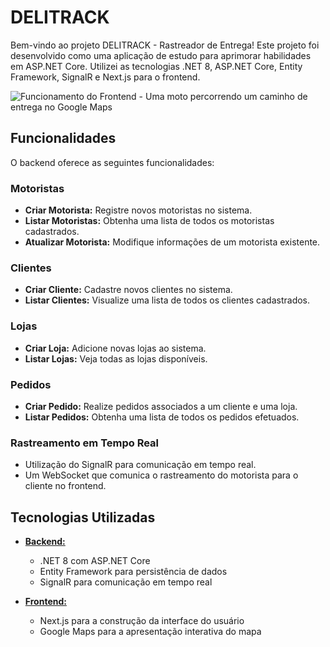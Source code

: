 # DELITRACK

Bem-vindo ao projeto DELITRACK - Rastreador de Entrega! Este projeto foi desenvolvido como uma aplicação de estudo para aprimorar habilidades em ASP.NET Core. Utilizei as tecnologias .NET 8, ASP.NET Core, Entity Framework, SignalR e Next.js para o frontend.

![Funcionamento do Frontend - Uma moto percorrendo um caminho de entrega no Google Maps](https://github.com/caionunespn/delitrack/blob/master/delitrack.gif?raw=true)

## Funcionalidades

O backend oferece as seguintes funcionalidades:

### Motoristas
- **Criar Motorista:** Registre novos motoristas no sistema.
- **Listar Motoristas:** Obtenha uma lista de todos os motoristas cadastrados.
- **Atualizar Motorista:** Modifique informações de um motorista existente.

### Clientes
- **Criar Cliente:** Cadastre novos clientes no sistema.
- **Listar Clientes:** Visualize uma lista de todos os clientes cadastrados.

### Lojas
- **Criar Loja:** Adicione novas lojas ao sistema.
- **Listar Lojas:** Veja todas as lojas disponíveis.

### Pedidos
- **Criar Pedido:** Realize pedidos associados a um cliente e uma loja.
- **Listar Pedidos:** Obtenha uma lista de todos os pedidos efetuados.

### Rastreamento em Tempo Real
- Utilização do SignalR para comunicação em tempo real.
- Um WebSocket que comunica o rastreamento do motorista para o cliente no frontend.

## Tecnologias Utilizadas

- [**Backend:**](https://github.com/caionunespn/delitrack)
  - .NET 8 com ASP.NET Core
  - Entity Framework para persistência de dados
  - SignalR para comunicação em tempo real

- [**Frontend:**](https://github.com/caionunespn/delitrackapp)
  - Next.js para a construção da interface do usuário
  - Google Maps para a apresentação interativa do mapa